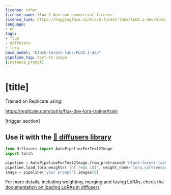 ```yaml
---
license: other
license_name: flux-1-dev-non-commercial-license
license_link: https://huggingface.co/black-forest-labs/FLUX.1-dev/blob/main/LICENSE.md
language:
- en
tags:
- flux
- diffusers
- lora
base_model: "black-forest-labs/FLUX.1-dev"
pipeline_tag: text-to-image
[instance_prompt]
---
```


# [title]

Trained on Replicate using:

https://replicate.com/ostris/flux-dev-lora-trainer/train

[trigger_section]

## Use it with the [🧨 diffusers library](https://github.com/huggingface/diffusers)

```py
from diffusers import AutoPipelineForText2Image
import torch

pipeline = AutoPipelineForText2Image.from_pretrained('black-forest-labs/FLUX.1-dev', torch_dtype=torch.float16).to('cuda')
pipeline.load_lora_weights('[hf_repo_id]', weight_name='lora.safetensors')
image = pipeline('your prompt').images[0]
```

For more details, including weighting, merging and fusing LoRAs, check the [documentation on loading LoRAs in diffusers](https://huggingface.co/docs/diffusers/main/en/using-diffusers/loading_adapters)
